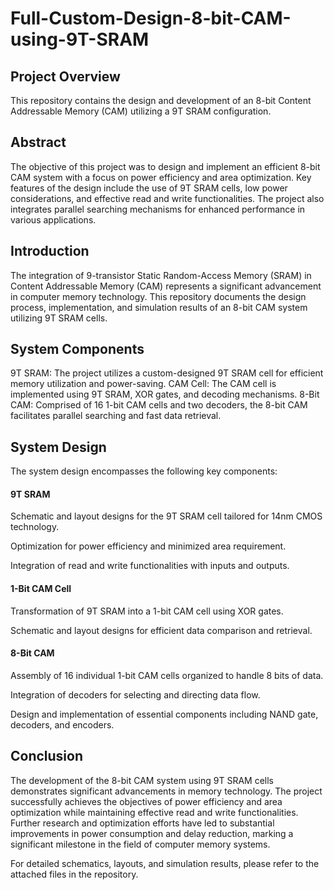 # Full-Custom-Design-8-bit-CAM-using-9T-SRAM

## Project Overview
This repository contains the design and development of an 8-bit Content Addressable Memory (CAM) utilizing a 9T SRAM configuration.

## Abstract
The objective of this project was to design and implement an efficient 8-bit CAM system with a focus on power efficiency and area optimization. Key features of the design include the use of 9T SRAM cells, low power considerations, and effective read and write functionalities. The project also integrates parallel searching mechanisms for enhanced performance in various applications.

## Introduction
The integration of 9-transistor Static Random-Access Memory (SRAM) in Content Addressable Memory (CAM) represents a significant advancement in computer memory technology. This repository documents the design process, implementation, and simulation results of an 8-bit CAM system utilizing 9T SRAM cells.

## System Components
9T SRAM: The project utilizes a custom-designed 9T SRAM cell for efficient memory utilization and power-saving.
CAM Cell: The CAM cell is implemented using 9T SRAM, XOR gates, and decoding mechanisms.
8-Bit CAM: Comprised of 16 1-bit CAM cells and two decoders, the 8-bit CAM facilitates parallel searching and fast data retrieval.
## System Design
The system design encompasses the following key components:

#### 9T SRAM
Schematic and layout designs for the 9T SRAM cell tailored for 14nm CMOS technology.

Optimization for power efficiency and minimized area requirement.

Integration of read and write functionalities with inputs and outputs.

#### 1-Bit CAM Cell
Transformation of 9T SRAM into a 1-bit CAM cell using XOR gates.

Schematic and layout designs for efficient data comparison and retrieval.

#### 8-Bit CAM
Assembly of 16 individual 1-bit CAM cells organized to handle 8 bits of data.

Integration of decoders for selecting and directing data flow.

Design and implementation of essential components including NAND gate, decoders, and encoders.

## Conclusion
The development of the 8-bit CAM system using 9T SRAM cells demonstrates significant advancements in memory technology. The project successfully achieves the objectives of power efficiency and area optimization while maintaining effective read and write functionalities. Further research and optimization efforts have led to substantial improvements in power consumption and delay reduction, marking a significant milestone in the field of computer memory systems.

For detailed schematics, layouts, and simulation results, please refer to the attached files in the repository.
